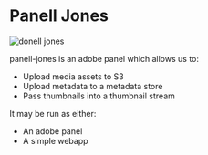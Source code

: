 Panell Jones
==

![donell jones](http://www.amalgama-lab.com/pict/bands/songs/d/donell_jones.jpg)

panell-jones is an adobe panel which allows us to:

* Upload media assets to S3
* Upload metadata to a metadata store
* Pass thumbnails into a thumbnail stream

It may be run as either:

* An adobe panel
* A simple webapp
